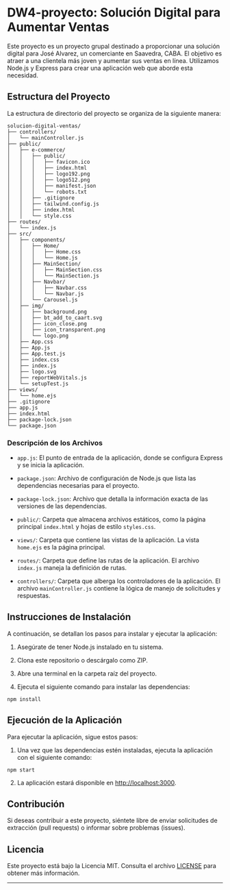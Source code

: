 # DW4-proyecto: Solución Digital para Aumentar Ventas

Este proyecto es un proyecto grupal destinado a proporcionar una solución digital para José Alvarez, un comerciante en Saavedra, CABA. El objetivo es atraer a una clientela más joven y aumentar sus ventas en línea. Utilizamos Node.js y Express para crear una aplicación web que aborde esta necesidad.

## Estructura del Proyecto

La estructura de directorio del proyecto se organiza de la siguiente manera:

```
solucion-digital-ventas/
├── controllers/
│   └── mainController.js
├── public/
│   ├── e-commerce/
│   │   ├── public/
│   │   │   ├── favicon.ico
│   │   │   ├── index.html
│   │   │   ├── logo192.png
│   │   │   ├── logo512.png
│   │   │   ├── manifest.json
│   │   │   └── robots.txt
│   │   ├── .gitignore
│   │   ├── tailwind.config.js
│   │   ├── index.html
│   │   └── style.css
├── routes/
│   └── index.js
├── src/
│   ├── components/
│   │   ├── Home/
│   │   │   ├── Home.css
│   │   │   └── Home.js
│   │   ├── MainSection/
│   │   │   ├── MainSection.css
│   │   │   └── MainSection.js
│   │   ├── Navbar/
│   │   │   ├── Navbar.css
│   │   │   └── Navbar.js
│   │   └── Carousel.js
│   ├── img/
│   │   ├── background.png
│   │   ├── bt_add_to_caart.svg
│   │   ├── icon_close.png
│   │   ├── icon_transparent.png
│   │   └── logo.png
│   ├── App.css
│   ├── App.js
│   ├── App.test.js
│   ├── index.css
│   ├── index.js
│   ├── logo.svg
│   ├── reportWebVitals.js
│   └── setupTest.js
├── views/
│   └── home.ejs
├── .gitignore
├── app.js
├── index.html
├── package-lock.json
└── package.json

```


### Descripción de los Archivos

- `app.js`: El punto de entrada de la aplicación, donde se configura Express y se inicia la aplicación.

- `package.json`: Archivo de configuración de Node.js que lista las dependencias necesarias para el proyecto.

- `package-lock.json`: Archivo que detalla la información exacta de las versiones de las dependencias.

- `public/`: Carpeta que almacena archivos estáticos, como la página principal `index.html` y hojas de estilo `styles.css`.

- `views/`: Carpeta que contiene las vistas de la aplicación. La vista `home.ejs` es la página principal.

- `routes/`: Carpeta que define las rutas de la aplicación. El archivo `index.js` maneja la definición de rutas.

- `controllers/`: Carpeta que alberga los controladores de la aplicación. El archivo `mainController.js` contiene la lógica de manejo de solicitudes y respuestas.

## Instrucciones de Instalación

A continuación, se detallan los pasos para instalar y ejecutar la aplicación:

1. Asegúrate de tener Node.js instalado en tu sistema.

2. Clona este repositorio o descárgalo como ZIP.

3. Abre una terminal en la carpeta raíz del proyecto.

4. Ejecuta el siguiente comando para instalar las dependencias:

   
```
npm install
```

## Ejecución de la Aplicación

Para ejecutar la aplicación, sigue estos pasos:

1. Una vez que las dependencias estén instaladas, ejecuta la aplicación con el siguiente comando:

```
npm start
```

2. La aplicación estará disponible en [http://localhost:3000](http://localhost:3000).

## Contribución

Si deseas contribuir a este proyecto, siéntete libre de enviar solicitudes de extracción (pull requests) o informar sobre problemas (issues).

## Licencia

Este proyecto está bajo la Licencia MIT. Consulta el archivo [LICENSE](LICENSE) para obtener más información.

---
